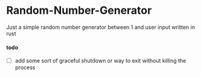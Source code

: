 # Random-Number-Generator

Just a simple random number generator between 1 and user input written in rust

<h4> todo </h4>

- [ ] add some sort of graceful shutdown or way to exit without killing the process
